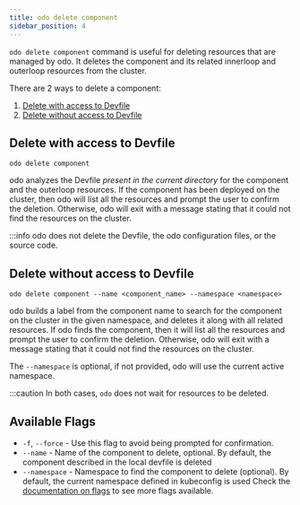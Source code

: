 ```yaml
---
title: odo delete component
sidebar_position: 4
---
```


`odo delete component` command is useful for deleting resources that are managed by odo. It deletes the component and its related innerloop and outerloop resources from the cluster.

There are 2 ways to delete a component:
1. [Delete with access to Devfile](#delete-with-access-to-devfile)
2. [Delete without access to Devfile](#delete-without-access-to-devfile)

## Delete with access to Devfile
```shell
odo delete component
```
odo analyzes the Devfile _present in the current directory_ for the component and the outerloop resources.
If the component has been deployed on the cluster, then odo will list all the resources and prompt the user to confirm the deletion.
Otherwise, odo will exit with a message stating that it could not find the resources on the cluster.

:::info
odo does not delete the Devfile, the odo configuration files, or the source code.

## Delete without access to Devfile
```shell
odo delete component --name <component_name> --namespace <namespace>
```

odo builds a label from the component name to search for the component on the cluster in the given namespace, and deletes it along with all related resources.
If odo finds the component, then it will list all the resources and prompt the user to confirm the deletion.
Otherwise, odo will exit with a message stating that it could not find the resources on the cluster.

The `--namespace` is optional, if not provided, odo will use the current active namespace.


:::caution
In both cases, `odo` does not wait for resources to be deleted.


## Available Flags
* `-f`, `--force` - Use this flag to avoid being prompted for confirmation.
* `--name` - Name of the component to delete, optional. By default, the component described in the local devfile is deleted
* `--namespace` - Namespace to find the component to delete (optional). By default, the current namespace defined in kubeconfig is used
Check the [documentation on flags](flags.md) to see more flags available.